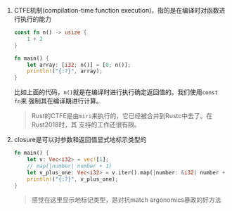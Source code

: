 1. CTFE机制(compilation-time function execution)，指的是在编译时对函数进行执行的能力

    ```rust
    const fn n() -> usize {
        1 + 2
    }

    fn main() {
        let array: [i32; n()] = [0; n()];
        println!("{:?}", array);
    }
    ```

    比如上面的代码，`n()`就是在编译时进行执行确定返回值的。我们使用`const fn`来
    强制其在编译期进行计算。

    > Rust的CTFE是由`miri`来执行的，它已经被合并到Rustc中去了。在Rust2018时，其
    支持的工作还很有限。

2. closure是可以对参数和返回值显式地标示类型的
    
    ```rust
    fn main() {
        let v: Vec<i32> = vec![1];
        // map(|number| number + 1)
        let v_plus_one: Vec<i32> = v.iter().map(|number: &i32| number + 1).collect();
        println!("{:?}", v_plus_one);
    }
    ```

    > 感觉在这里显示地标记类型，是对抗match ergonomics暴政的好方法
